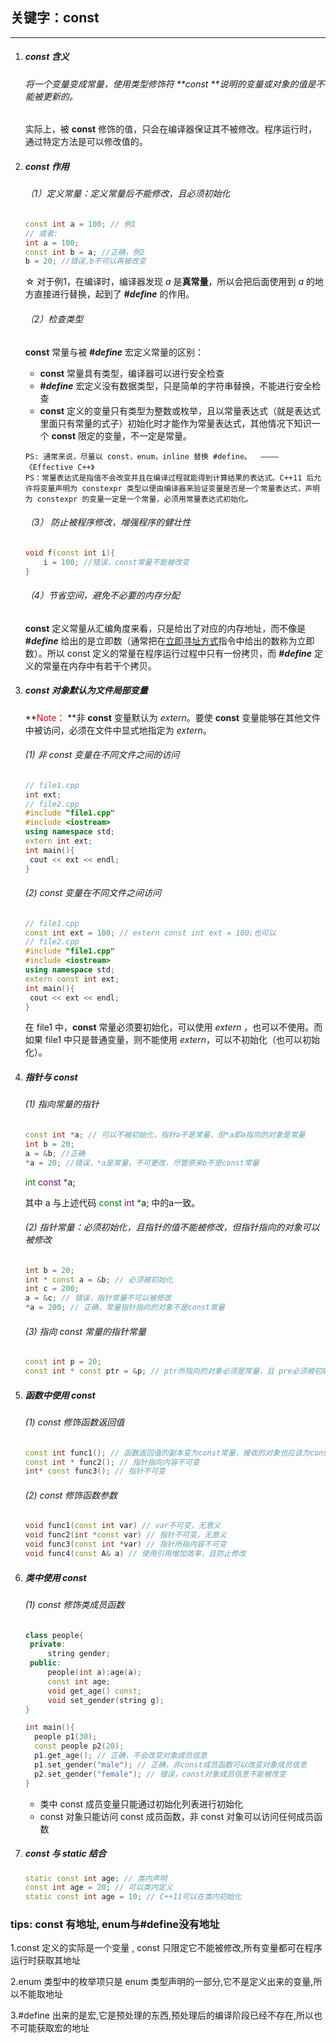 ## 关键字：const

------

1. ##### const 含义

   ###### 将一个变量变成常量，使用类型修饰符 **const **说明的变量或对象的值是不能被更新的。

   实际上，被 **const** 修饰的值，只会在编译器保证其不被修改。程序运行时，通过特定方法是可以修改值的。

   

2. ##### const 作用

   ###### （1）定义常量：定义常量后不能修改，且必须初始化

   ```c++
   const int a = 100; // 例1
   // 或者:
   int a = 100;
   const int b = a; //正确，例2
   b = 20; //错误,b不可以再被改变
   ```

   ☆ 对于例1，在编译时，编译器发现 $a$ 是**真常量**，所以会把后面使用到 $a$ 的地方直接进行替换，起到了 **$\#define$** 的作用。

   

   ###### （2）检查类型

   **const** 常量与被 **$\#define$** 宏定义常量的区别：

   - **const** 常量具有类型，编译器可以进行安全检查
   - **$\#define$** 宏定义没有数据类型，只是简单的字符串替换，不能进行安全检查
   - **const** 定义的变量只有类型为整数或枚举，且以常量表达式（就是表达式里面只有常量的式子）初始化时才能作为常量表达式，其他情况下知识一个 **const** 限定的变量，不一定是常量。

   ```
   PS: 通常来说，尽量以 const，enum，inline 替换 #define。  ————《Effective C++》
   PS：常量表达式是指值不会改变并且在编译过程就能得到计算结果的表达式。C++11 后允许将变量声明为 constexpr 类型以便由编译器来验证变量是否是一个常量表达式，声明为 constexpr 的变量一定是一个常量，必须用常量表达式初始化。
   ```

   

   ###### （3） 防止被程序修改，增强程序的健壮性

   ```c++
   void f(const int i){
       i = 100; //错误，const常量不能被改变
   }
   ```

   

   ###### （4）节省空间，避免不必要的内存分配

   **const** 定义常量从汇编角度来看，只是给出了对应的内存地址，而不像是 **$\#define$** 给出的是立即数（通常把在[立即寻址方式](https://baike.baidu.com/item/立即寻址方式/6686429)指令中给出的数称为立即数）。所以 const 定义的常量在程序运行过程中只有一份拷贝，而  **$\#define$** 定义的常量在内存中有若干个拷贝。

   

3. ##### const 对象默认为文件局部变量

   **<font color="red">Note： </font>**非 **const** 变量默认为 $extern$。要使 **const** 变量能够在其他文件中被访问，必须在文件中显式地指定为 $extern$。

   ###### (1) 非 const 变量在不同文件之间的访问

   ```c++
   // file1.cpp
   int ext;
   // file2.cpp
   #include "file1.cpp"
   #include <iostream>
   using namespace std;
   extern int ext;
   int main(){
   	cout << ext << endl;
   }
   ```

   

   ###### (2) const 变量在不同文件之间访问

   ```c++
   // file1.cpp
   const int ext = 100; // extern const int ext = 100;也可以
   // file2.cpp
   #include "file1.cpp"
   #include <iostream>
   using namespace std;
   extern const int ext;
   int main(){
   	cout << ext << endl;
   }
   ```

   在 file1 中，**const** 常量必须要初始化，可以使用 $extern$ ，也可以不使用。而如果 file1 中只是普通变量，则不能使用  $extern$，可以不初始化（也可以初始化）。

   

4. ##### 指针与 const

   ###### (1) 指向常量的指针

   ```c++
   const int *a; // 可以不被初始化，指针a不是常量，但*a即a指向的对象是常量
   int b = 20;
   a = &b; //正确
   *a = 20; //错误，*a是常量，不可更改，尽管原来b不是const常量
   ```

   <font color='green'>int</font> <font color='purple'>const</font> <font color='green'>*</font>a;

   其中 a 与上述代码 <font color='green'>const</font> <font color='purple'>int</font> <font color='green'>*</font>a; 中的a一致。

   

   ###### (2) 指针常量：必须初始化，且指针的值不能被修改，但指针指向的对象可以被修改

   ```c++
   int b = 20;
   int * const a = &b; // 必须被初始化
   int c = 200;
   a = &c; // 错误，指针常量不可以被修改
   *a = 200; // 正确，常量指针指向的对象不是const常量
   ```

   

   ###### (3) 指向 const 常量的指针常量

   ```c++
   const int p = 20;
   const int * const ptr = &p; // ptr所指向的对象必须是常量，且 pre必须被初始化
   ```

   

5. ##### 函数中使用 const

   ###### (1) const 修饰函数返回值

   ```c++
   const int func1(); // 函数返回值的副本变为const常量，接收的对象也应该为const 常量
   const int * func2(); // 指针指向内容不可变
   int* const func3(); // 指针不可变
   ```

   

   ###### (2) const 修饰函数参数

   ```c++
   void func1(const int var) // var不可变，无意义
   void func2(int *const var) // 指针不可变，无意义
   void func3(const int *var) // 指针所指内容不可变
   void func4(const A& a) // 使用引用增加效率，且防止修改
   ```

   

6. ##### 类中使用 const

   ###### (1) const 修饰类成员函数

   ```c++
   class people{
   	private:
   	 	string gender;
   	public:
   		people(int a):age(a);
   		const int age;
     	void get_age() const;
      	void set_gender(string g);
   }
   
   int main(){
     people p1(30);
     const people p2(20);
     p1.get_age(); // 正确，不会改变对象成员信息
     p1.set_gender("male"); // 正确，非const成员函数可以改变对象成员信息
     p2.set_gender("female"); // 错误，const对象成员信息不能被改变
   }
   ```

   - 类中 const 成员变量只能通过初始化列表进行初始化
   - const 对象只能访问 const 成员函数，非 const 对象可以访问任何成员函数

   

7. ##### const 与 static 结合

   ```c++
   static const int age; // 类内声明
   const int age = 20; // 可以类内定义
   static const int age = 10; // C++11可以在类内初始化
   ```

### tips: const 有地址, enum与#define没有地址

1.const 定义的实际是一个变量 , const 只限定它不能被修改,所有变量都可在程序运行时获取其地址

2.enum 类型中的枚举项只是 enum 类型声明的一部分,它不是定义出来的变量,所以不能取地址

3.#define 出来的是宏,它是预处理的东西,预处理后的编译阶段已经不存在,所以也不可能获取宏的地址




